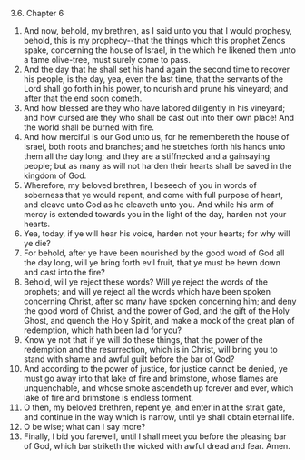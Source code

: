 3.6. Chapter 6
1. And now, behold, my brethren, as I said unto you that I would prophesy, behold, this is my prophecy--that the things which this prophet Zenos spake, concerning the house of Israel, in the which he likened them unto a tame olive-tree, must surely come to pass.
2. And the day that he shall set his hand again the second time to recover his people, is the day, yea, even the last time, that the servants of the Lord shall go forth in his power, to nourish and prune his vineyard; and after that the end soon cometh.
3. And how blessed are they who have labored diligently in his vineyard; and how cursed are they who shall be cast out into their own place! And the world shall be burned with fire.
4. And how merciful is our God unto us, for he remembereth the house of Israel, both roots and branches; and he stretches forth his hands unto them all the day long; and they are a stiffnecked and a gainsaying people; but as many as will not harden their hearts shall be saved in the kingdom of God.
5. Wherefore, my beloved brethren, I beseech of you in words of soberness that ye would repent, and come with full purpose of heart, and cleave unto God as he cleaveth unto you. And while his arm of mercy is extended towards you in the light of the day, harden not your hearts.
6. Yea, today, if ye will hear his voice, harden not your hearts; for why will ye die?
7. For behold, after ye have been nourished by the good word of God all the day long, will ye bring forth evil fruit, that ye must be hewn down and cast into the fire?
8. Behold, will ye reject these words? Will ye reject the words of the prophets; and will ye reject all the words which have been spoken concerning Christ, after so many have spoken concerning him; and deny the good word of Christ, and the power of God, and the gift of the Holy Ghost, and quench the Holy Spirit, and make a mock of the great plan of redemption, which hath been laid for you?
9. Know ye not that if ye will do these things, that the power of the redemption and the resurrection, which is in Christ, will bring you to stand with shame and awful guilt before the bar of God?
10. And according to the power of justice, for justice cannot be denied, ye must go away into that lake of fire and brimstone, whose flames are unquenchable, and whose smoke ascendeth up forever and ever, which lake of fire and brimstone is endless torment.
11. O then, my beloved brethren, repent ye, and enter in at the strait gate, and continue in the way which is narrow, until ye shall obtain eternal life.
12. O be wise; what can I say more?
13. Finally, I bid you farewell, until I shall meet you before the pleasing bar of God, which bar striketh the wicked with awful dread and fear. Amen.

